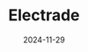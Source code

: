 ---  
layout: startup_page  
title: "Electrade"  
id: "electrade.in"  
permalink: "/electradeelectrade.in11292024/"  
website: "https://www.electrade.in/"  
funding_round: "Seed"  
funding_amount: ""  
investors: "DeVC, Amit Lakhotia (Park+), Pawan Gupta (Fashinza), Arjun Kapoor"  
about: "Electrade is a SaaS-based vertical marketplace streamlining the supply chain for electronics components. It offers a cost-effective procurement solution for manufacturers, startups, and educational institutions, addressing challenges like discoverability and single-point sourcing. The platform utilizes AI for features like demand forecasting and part recommendations."  
markets: "SaaS, Electronics Components, AI, Semiconductor Manufacturing, Embedded Systems, E-Commerce, Marketplace"  
hq: "New Delhi, Delhi, India"  
founded_year: "2019"  
linkedin: "https://www.linkedin.com/company/electradeindia"  
twitter: "https://twitter.com/hatchnhack"  
instagram: ""  
facebook: "https://www.facebook.com/HatchnHackSolutions"  
crunchbase: "https://www.crunchbase.com/organization/hatchnhack"  
pitchbook: "https://pitchbook.com/profiles/company/588945-25"  

date_display: "29-Nov-2024"  
date: "2024-11-29"

# SEO Optimization  
meta_title: "Electrade - Seed"  
meta_description: "Electrade, Electrade is a SaaS-based vertical marketplace streamlining the supply chain for electronics components. It offers a cost-effective procurement soluti..."  
meta_keywords: "Electrade, SaaS, Electronics Components, AI, Semiconductor Manufacturing, Embedded Systems, E-Commerce, Marketplace, Seed funding"  
canonical_url: "https://startup.projectstartups.com/electradeelectrade.in11292024/"  
---